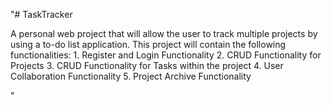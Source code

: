 "# TaskTracker

A personal web project that will allow the user to track multiple projects by using a to-do list application.
This project will contain the following functionalities:
	1. Register and Login Functionality
	2. CRUD Functionality for Projects
	3. CRUD Functionality for Tasks within the project
	4. User Collaboration Functionality
	5. Project Archive Functionality

" 
